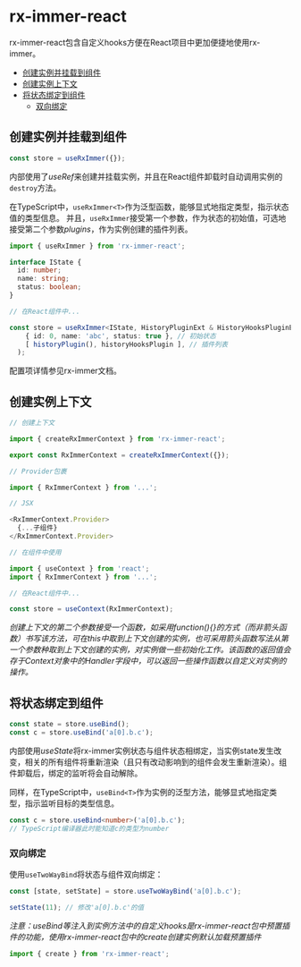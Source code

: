 # rx-immer-react

rx-immer-react包含自定义hooks方便在React项目中更加便捷地使用rx-immer。

- [创建实例并挂载到组件](#创建实例并挂载到组件)
- [创建实例上下文](#创建实例上下文)
- [将状态绑定到组件](#将状态绑定到组件)
  - [双向绑定](#双向绑定)

## 创建实例并挂载到组件

```javascript
const store = useRxImmer({});
```

内部使用了*useRef*来创建并挂载实例，并且在React组件卸载时自动调用实例的`destroy`方法。

在TypeScript中，`useRxImmer<T>`作为泛型函数，能够显式地指定类型，指示状态值的类型信息。
并且，`useRxImmer`接受第一个参数，作为状态的初始值，可选地接受第二个参数*plugins*，作为实例创建的插件列表。

```typescript
import { useRxImmer } from 'rx-immer-react';

interface IState {
  id: number;
  name: string;
  status: boolean;
}

// 在React组件中...

const store = useRxImmer<IState, HistoryPluginExt & HistoryHooksPluginExt /* 插件扩展的interface */ >(
    { id: 0, name: 'abc', status: true }, // 初始状态
    [ historyPlugin(), historyHooksPlugin ], // 插件列表
  );
```

配置项详情参见rx-immer文档。

## 创建实例上下文

```javascript
// 创建上下文

import { createRxImmerContext } from 'rx-immer-react';

export const RxImmerContext = createRxImmerContext({});

// Provider包裹

import { RxImmerContext } from '...'; 

// JSX

<RxImmerContext.Provider>
  {...子组件}
</RxImmerContext.Provider>

// 在组件中使用

import { useContext } from 'react';
import { RxImmerContext } from '...';

// 在React组件中...

const store = useContext(RxImmerContext);
```

*创建上下文的第二个参数接受一个函数，如采用function(){}的方式（而非箭头函数）书写该方法，可在this中取到上下文创建的实例，也可采用箭头函数写法从第一个参数种取到上下文创建的实例，对实例做一些初始化工作。该函数的返回值会存于Context对象中的Handler字段中，可以返回一些操作函数以自定义对实例的操作。*

## 将状态绑定到组件

```javascript
const state = store.useBind();
const c = store.useBind('a[0].b.c');
```

内部使用*useState*将rx-immer实例状态与组件状态相绑定，当实例state发生改变，相关的所有组件将重新渲染（且只有改动影响到的组件会发生重新渲染）。组件卸载后，绑定的监听将会自动解除。

同样，在TypeScript中，`useBind<T>`作为实例的泛型方法，能够显式地指定类型，指示监听目标的类型信息。

```typescript
const c = store.useBind<number>('a[0].b.c');
// TypeScript编译器此时能知道c的类型为number
```

### 双向绑定

使用`useTwoWayBind`将状态与组件双向绑定：

```javascript
const [state, setState] = store.useTwoWayBind('a[0].b.c');

setState(11); // 修改'a[0].b.c'的值
```

*注意：useBind等注入到实例方法中的自定义hooks是rx-immer-react包中预置插件的功能，使用rx-immer-react包中的create创建实例默认加载预置插件*

```javascript
import { create } from 'rx-immer-react';
```
